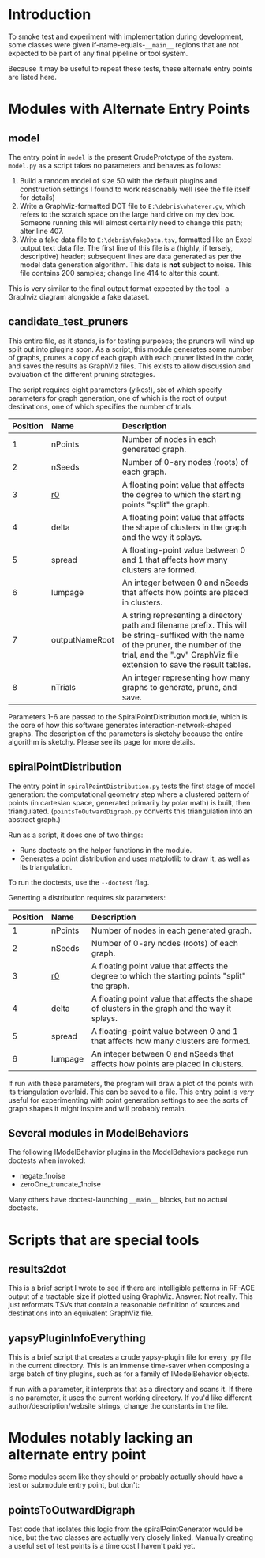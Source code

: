 # Introduction #

To smoke test and experiment with implementation during development, some classes were given if-name-equals-`__main__` regions that are not expected to be part of any final pipeline or tool system.

Because it may be useful to repeat these tests, these alternate entry points are listed here.

# Modules with Alternate Entry Points #

## model ##

The entry point in `model` is the present CrudePrototype of the system. `model.py` as a script takes no parameters and behaves as follows:

  1. Build a random model of size 50 with the default plugins and construction settings I found to work reasonably well (see the file itself for details)
  1. Write a GraphViz-formatted DOT file to `E:\debris\whatever.gv`, which refers to the scratch space on the large hard drive on my dev box. Someone running this will almost certainly need to change this path; alter line 407.
  1. Write a fake data file to `E:\debris\fakeData.tsv`, formatted like an Excel output text data file. The first line of this file is a (highly, if tersely, descriptive) header; subsequent lines are data generated as per the model data generation algorithm. This data is **not** subject to noise. This file contains 200 samples; change line 414 to alter this count.

This is very similar to the final output format expected by the tool- a Graphviz diagram alongside a fake dataset.

## candidate\_test\_pruners ##

This entire file, as it stands, is for testing purposes; the pruners will wind up split out into plugins soon. As a script, this module generates some number of graphs, prunes a copy of each graph with each pruner listed in the code, and saves the results as GraphViz files. This exists to allow discussion and evaluation of the different pruning strategies.

The script requires eight parameters (yikes!), six of which specify parameters for graph generation, one of which is the root of output destinations, one of which specifies the number of trials:

|**Position**|**Name**|**Description**|
|:-----------|:-------|:--------------|
|1 |nPoints|Number of nodes in each generated graph.|
|2 |nSeeds|Number of 0-ary nodes (roots) of each graph.|
|3 |[r0](https://code.google.com/p/fake-data-generator/source/detail?r=0)|A floating point value that affects the degree to which the starting points "split" the graph.|
|4 |delta|A floating point value that affects the shape of clusters in the graph and the way it splays.|
|5 |spread|A floating-point value between 0 and 1 that affects how many clusters are formed.|
|6 |lumpage|An integer between 0 and nSeeds that affects how points are placed in clusters.|
|7 |outputNameRoot|A string representing a directory path and filename prefix. This will be string-suffixed with the name of the pruner, the number of the trial, and the ".gv" GraphViz file extension to save the result tables.|
|8 |nTrials|An integer representing how many graphs to generate, prune, and save.|

Parameters 1-6 are passed to the SpiralPointDistribution module, which is the core of how this software generates interaction-network-shaped graphs. The description of the parameters is sketchy because the entire algorithm is sketchy. Please see its page for more details.

## spiralPointDistribution ##

The entry point in `spiralPointDistribution.py` tests the first stage of model generation: the computational geometry step where a clustered pattern of points (in cartesian space, generated primarily by polar math) is built, then triangulated. (`pointsToOutwardDigraph.py` converts this triangulation into an abstract graph.)

Run as a script, it does one of two things:
  * Runs doctests on the helper functions in the module.
  * Generates a point distribution and uses matplotlib to draw it, as well as its triangulation.

To run the doctests, use the `--doctest` flag.

Generting a distribution requires six parameters:

|**Position**|**Name**|**Description**|
|:-----------|:-------|:--------------|
|1 |nPoints|Number of nodes in each generated graph.|
|2 |nSeeds|Number of 0-ary nodes (roots) of each graph.|
|3 |[r0](https://code.google.com/p/fake-data-generator/source/detail?r=0)|A floating point value that affects the degree to which the starting points "split" the graph.|
|4 |delta|A floating point value that affects the shape of clusters in the graph and the way it splays.|
|5 |spread|A floating-point value between 0 and 1 that affects how many clusters are formed.|
|6 |lumpage|An integer between 0 and nSeeds that affects how points are placed in clusters.|

If run with these parameters, the program will draw a plot of the points with its triangulation overlaid. This can be saved to a file. This entry point is _very_ useful for experimenting with point generation settings to see the sorts of graph shapes it might inspire and will probably remain.


## Several modules in ModelBehaviors ##

The following IModelBehavior plugins in the ModelBehaviors package run doctests when invoked:

  * negate\_1noise
  * zeroOne\_truncate\_1noise

Many others have doctest-launching `__main__` blocks, but no actual doctests.

# Scripts that are special tools #

## results2dot ##

This is a brief script I wrote to see if there are intelligible patterns in RF-ACE output of a tractable size if plotted using GraphViz. Answer: Not really. This just reformats TSVs that contain a reasonable definition of sources and destinations into an equivalent GraphViz file.

## yapsyPluginInfoEverything ##

This is a brief script that creates a crude yapsy-plugin file for every .py file in the current directory. This is an immense time-saver when composing a large batch of tiny plugins, such as for a family of IModelBehavior objects.

If run with a parameter, it interprets that as a directory and scans it. If there is no parameter, it uses the current working directory. If you'd like different author/description/website strings, change the constants in the file.

# Modules notably lacking an alternate entry point #

Some modules seem like they should or probably actually should have a test or submodule entry point, but don't:

## pointsToOutwardDigraph ##
Test code that isolates this logic from the spiralPointGenerator would be nice, but the two classes are actually very closely linked. Manually creating a useful set of test points is a time cost I haven't paid yet.
